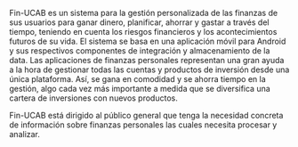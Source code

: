 
<text>
<p>
Fin-UCAB es un sistema para la gestión personalizada de las finanzas de sus usuarios
para ganar dinero, planificar, ahorrar y gastar a través del tiempo, teniendo en cuenta los
riesgos financieros y los acontecimientos futuros de su vida. El sistema se basa en una
aplicación móvil para Android y sus respectivos componentes de integración y
almacenamiento de la data. Las aplicaciones de finanzas personales representan una gran
ayuda a la hora de gestionar todas las cuentas y productos de inversión desde una única
plataforma. Así, se gana en comodidad y se ahorra tiempo en la gestión, algo cada vez más
importante a medida que se diversifica una cartera de inversiones con nuevos productos.
</p>
<p>
 Fin-UCAB está dirigido al público general que tenga la necesidad concreta de
información sobre finanzas personales las cuales necesita procesar y analizar.
</p>
</text>
